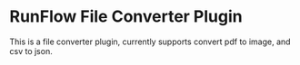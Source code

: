 # RunFlow File Converter Plugin

This is a file converter plugin, currently supports convert pdf to image, and csv to json.
